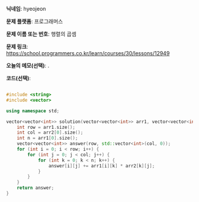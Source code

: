 **닉네임**: hyeojeon

**문제 플랫폼**: 프로그래머스

**문제 이름 또는 번호**: 행렬의 곱셈

**문제 링크**: https://school.programmers.co.kr/learn/courses/30/lessons/12949

**오늘의 메모(선택)**: .

**코드(선택)**:

```cpp

#include <string>
#include <vector>

using namespace std;

vector<vector<int>> solution(vector<vector<int>> arr1, vector<vector<int>> arr2) {
    int row = arr1.size();
    int col = arr2[0].size();
    int n = arr1[0].size();
    vector<vector<int>> answer(row, std::vector<int>(col, 0));
    for (int i = 0; i < row; i++) {
        for (int j = 0; j < col; j++) {
            for (int k = 0; k < n; k++) {
                answer[i][j] += arr1[i][k] * arr2[k][j];
            }
        }
    }
    return answer;
}



```

